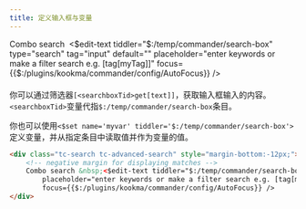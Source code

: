```yaml
---
title: 定义输入框与变量
---
```


<div class="tc-search tc-advanced-search" style="margin-bottom:-12px;">
    <!-- negative margin for displaying matches -->
    Combo search &nbsp;<$edit-text tiddler="$:/temp/commander/search-box" type="search" tag="input" default=""
        placeholder="enter keywords or make a filter search e.g. [tag[myTag]]"
        focus={{$:/plugins/kookma/commander/config/AutoFocus}} />
</div>
<br>

你可以通过筛选器`[<searchboxTid>get[text]]`，获取输入框输入的内容。`<searchboxTid>`变量代指`$:/temp/commander/search-box`条目。

你也可以使用`<$set name='myvar' tiddler='$:/temp/commander/search-box'>`定义变量，并从指定条目中读取值并作为变量的值。

```html
<div class="tc-search tc-advanced-search" style="margin-bottom:-12px;">
    <!-- negative margin for displaying matches -->
    Combo search &nbsp;<$edit-text tiddler="$:/temp/commander/search-box" type="search" tag="input" default=""
        placeholder="enter keywords or make a filter search e.g. [tag[myTag]]"
        focus={{$:/plugins/kookma/commander/config/AutoFocus}} />
</div>
```